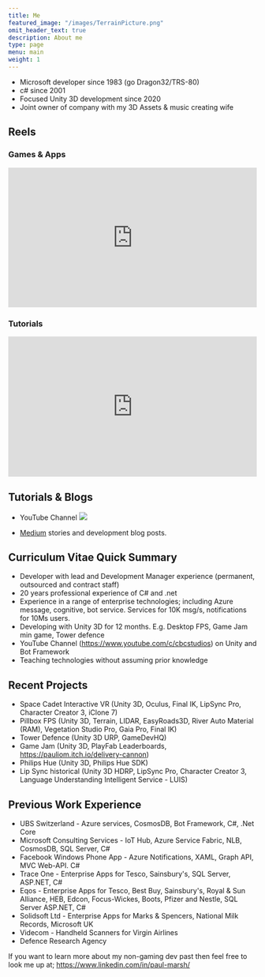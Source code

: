 ```yaml
---
title: Me
featured_image: "/images/TerrainPicture.png"
omit_header_text: true
description: About me
type: page
menu: main
weight: 1
---
```

* Microsoft developer since 1983 (go Dragon32/TRS-80)
* c# since 2001
* Focused Unity 3D development since 2020
* Joint owner of company with my 3D Assets & music creating wife

## Reels

### Games & Apps

<div style="position: relative; padding-bottom: 56.25%; height: 0; overflow: hidden;">
  <iframe src="https://www.youtube.com/embed/Ol9GKG9YlMg" style="position: absolute; top: 0; left: 0; width: 100%; height: 100%; border:0;" allowfullscreen title="Space Cadet VR"></iframe>
</div>

### Tutorials
<div style="position: relative; padding-bottom: 56.25%; height: 0; overflow: hidden;">
  <iframe src="https://www.youtube.com/embed/aOkHW6CQGU0" style="position: absolute; top: 0; left: 0; width: 100%; height: 100%; border:0;" allowfullscreen title="Space Cadet VR"></iframe>
</div>

## Tutorials & Blogs

* YouTube Channel
<a href="https://www.youtube.com/channel/UCV6hjNfwhKVCiNWHkzulo1Q"><img src="/images/home/YouTubeChannel.png"></a>

* [Medium](https://pauliom.medium.com/) stories and development blog posts.

## Curriculum Vitae Quick Summary

*	Developer with lead and Development Manager experience (permanent, outsourced and contract staff)
*	20 years professional experience of C# and .net
*	Experience in a range of enterprise technologies; including Azure message, cognitive, bot service. Services for 10K msg/s, notifications for 10Ms users.
*	Developing with Unity 3D for 12 months. E.g. Desktop FPS, Game Jam min game, Tower defence
*	YouTube Channel (https://www.youtube.com/c/cbcstudios) on Unity and Bot Framework 
*	Teaching technologies without assuming prior knowledge

## Recent Projects
*	Space Cadet Interactive VR (Unity 3D, Oculus, Final IK, LipSync Pro, Character Creator 3, iClone 7)
*	Pillbox FPS (Unity 3D, Terrain, LIDAR, EasyRoads3D, River Auto Material (RAM), Vegetation Studio Pro, Gaia Pro, Final IK)
*	Tower Defence (Unity 3D URP, GameDevHQ)
*	Game Jam (Unity 3D, PlayFab Leaderboards, https://pauliom.itch.io/delivery-cannon)
*	Philips Hue (Unity 3D, Philips Hue SDK)
*	Lip Sync historical (Unity 3D HDRP, LipSync Pro, Character Creator 3, Language Understanding Intelligent Service - LUIS)


## Previous Work Experience
*	UBS Switzerland - Azure services, CosmosDB, Bot Framework, C#, .Net Core
*	Microsoft Consulting Services - IoT Hub, Azure Service Fabric, NLB, CosmosDB, SQL Server, C#
*	Facebook Windows Phone App - Azure Notifications, XAML, Graph API, MVC Web-API. C#
*	Trace One - Enterprise Apps for Tesco, Sainsbury's, SQL Server, ASP.NET, C#
*	Eqos - Enterprise Apps for Tesco, Best Buy, Sainsbury's, Royal & Sun Alliance, HEB, Edcon, Focus-Wickes, Boots, Pfizer and Nestle, SQL Server ASP.NET, C#
*	Solidsoft Ltd - Enterprise Apps for Marks & Spencers, National Milk Records, Microsoft UK
*	Videcom - Handheld Scanners for Virgin Airlines
*	Defence Research Agency

If you want to learn more about my non-gaming dev past then feel free to look me up at;
https://www.linkedin.com/in/paul-marsh/
